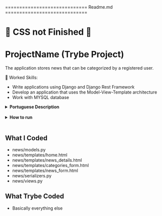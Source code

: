 ============================= Readme.md =============================
# :construction: CSS not Finished :construction:

# ProjectName (Trybe Project)

The application stores news that can be categorized by a registered user.

🚵 Worked Skills:

- Write applications using Django and Django Rest Framework
- Develop an application that uses the Model-View-Template architecture
- Work with MYSQL database

<details>
    <summary><strong>Portuguese Description</strong></summary></br>

    A aplicação armazena notícias que podem ser categorizadas por um usuário cadastrado.

    🚵 Habilidades trabalhadas:

    - Escrever aplicações usando Django e Django Rest Framework
    - Desenvolver uma aplicação que usa a arquitetura Model-View-Template
    - Trabalhar com banco de dados MYSQL
</details>

<br>

<details>
    <summary><strong>How to run</strong></summary></br>

    1. Clone this repository with:

        - `git clone git@github.com:NyPadilha/spotnews.git`
        - `cd  spotnews`

    Using Venv:

        1. Create the Virtual Environment:

            - `python3 -m venv .venv && source .venv/bin/activate`

        2. Install the dependencies:

            - `python3 -m pip install -r dev-requirements.txt`

    Without Venv:

        1. Install dependencies with:

            - `python3 -m pip install -r dev-requirements.txt`

    Run MYSQL Database With Docker:
      
        - `docker build -t spotnews-db .`
        - `docker run -d -p 3306:3306 --name=spotnews-mysql-container -e MYSQL_ROOT_PASSWORD=password -e MYSQL_DATABASE=spotnews_database spotnews-db`

    Migrations:

        - `python3 manage.py makemigrations`
        - `python3 manage.py migrate` 
        - `python3 manage.py runscript seeds`

    Run the server:
      
        - `python3 manage.py runserver`

    Test:

        `python3 -m pytest`
</details>

<br>

## What I Coded

- news/models.py
- news/templates/home.html
- news/templates/news_details.html
- news/templates/categories_form.html
- news/templates/news_form.html
- news/serializers.py
- news/views.py

## What Trybe Coded

- Basically everything else